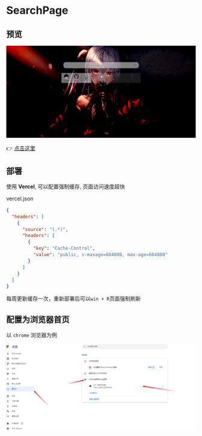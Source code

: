 # SearchPage

## 预览

![example](./doc/image-20230319121208004.png)

👉 [点击这里](https://search.zcyblog.tk)

## 部署

使用 **Vercel**, 可以配置强制缓存, 页面访问速度超快

vercel.json
```json
{
  "headers": [
    {
      "source": "(.*)",
      "headers": [
        {
          "key": "Cache-Control",
          "value": "public, s-maxage=604800, max-age=604800"
        }
      ]
    }
  ]
}

```

每周更新缓存一次，重新部署后可以`win + R`页面强制刷新

## 配置为浏览器首页

以 `chrome` 浏览器为例

![ZCY_SearchPage](./doc/image-20230319122925565.png)